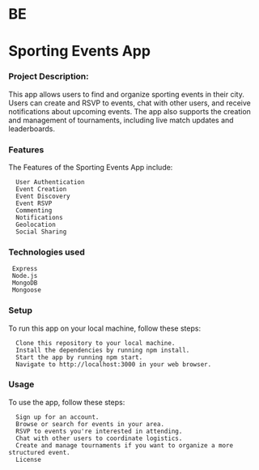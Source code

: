 # BE
 
<h1> Sporting Events App </h1>

<h3> Project Description: </h3>

This app allows users to find and organize sporting events in their city. Users can create and RSVP to events, chat with other users, and receive notifications about upcoming events. The app also supports the creation and management of tournaments, including live match updates and leaderboards.

<h3>Features </h3>

The Features of the Sporting Events App include:

      User Authentication
      Event Creation
      Event Discovery
      Event RSVP
      Commenting
      Notifications
      Geolocation
      Social Sharing
   

<h3> Technologies used </h3>

     Express
     Node.js
     MongoDB
     Mongoose
     
<h3> Setup </h3>

To run this app on your local machine, follow these steps:

      Clone this repository to your local machine.
      Install the dependencies by running npm install.
      Start the app by running npm start.
      Navigate to http://localhost:3000 in your web browser.

<h3>Usage</h3>

To use the app, follow these steps:

      Sign up for an account.
      Browse or search for events in your area.
      RSVP to events you're interested in attending.
      Chat with other users to coordinate logistics.
      Create and manage tournaments if you want to organize a more structured event.
      License

